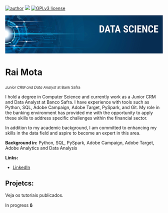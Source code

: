 [![author](https://img.shields.io/badge/author-raimota-red.svg)](https://www.linkedin.com/in/raimota/) [![](https://img.shields.io/badge/python-3.7+-blue.svg)](https://www.python.org/downloads/release/python-365/) [![GPLv3 license](https://img.shields.io/badge/License-GPLv3-blue.svg)](http://perso.crans.org/besson/LICENSE.html)

<p align="center">
  <img src="banner.png" >
</p>

# Rai Mota
<sub>*Junior CRM and Data Analyst* at Bank Safra</sub>

I hold a degree in Computer Science and currently work as a Junior CRM and Data Analyst at Banco Safra. I have experience with tools such as Python, SQL, Adobe Campaign, Adobe Target, PySpark, and Git. My role in the banking environment has provided me with the opportunity to apply these skills to address specific challenges within the financial sector.

In addition to my academic background, I am committed to enhancing my skills in the data field and aspire to become an expert in this area.

**Background in:** Python, SQL, PySpark, Adobe Campaign, Adobe Target, Adobe Analytics and Data Analysis 

**Links:**
* [LinkedIn](https://www.linkedin.com/in/raimota/)


## Projetcs:
Veja os tutoriais publicados.

In progress :lock:







